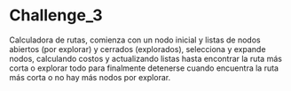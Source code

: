 # Challenge_3
Calculadora de rutas, comienza con un nodo inicial y listas de nodos abiertos (por explorar) y cerrados (explorados), selecciona y expande nodos, calculando costos y actualizando listas hasta encontrar la ruta más corta o explorar todo para finalmente detenerse cuando encuentra la ruta más corta o no hay más nodos por explorar.
